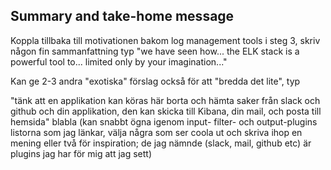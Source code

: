 <p></p>

## Summary and take-home message

Koppla tillbaka till motivationen bakom log management tools i steg 3, skriv någon fin sammanfattning typ "we have seen how... the ELK stack is a powerful tool to... limited only by your imagination..."

Kan ge 2-3 andra "exotiska" förslag också för att "bredda det lite", typ

"tänk att en applikation kan köras här borta och hämta saker från slack och github och din applikation, den kan skicka till Kibana, din mail, och posta till hemsida" blabla (kan snabbt ögna igenom input- filter- och output-plugins listorna som jag länkar, välja några som ser coola ut och skriva ihop en mening eller två för inspiration; de jag nämnde (slack, mail, github etc) är plugins jag har för mig att jag sett)

